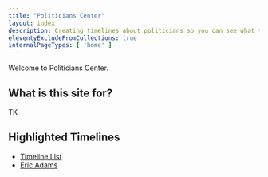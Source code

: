 ```yaml
---
title: "Politicians Center"
layout: index
description: Creating timelines about politicians so you can see what they've done.
eleventyExcludeFromCollections: true
internalPageTypes: [ 'home' ]
---
```


Welcome to Politicians Center.

## What is this site for?

TK

## Highlighted Timelines

<p>
<ul>
<li><a href="/timelines/">Timeline List</a></li>
<li><a href="/timelines/eric-adams">Eric Adams</a></li>
</ul>
</p>
